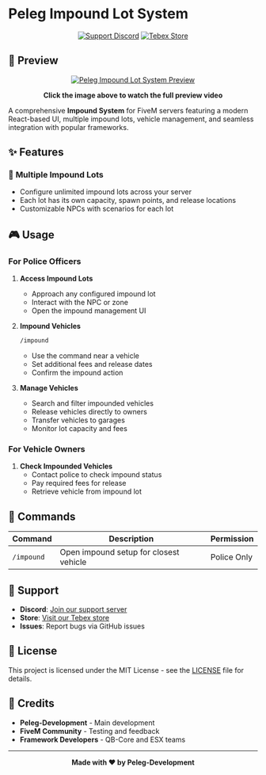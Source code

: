 # Peleg Impound Lot System

<div align="center">

[![Support Discord](https://img.shields.io/badge/Support%20Discord-5865F2?logo=discord&logoColor=white)](https://discord.gg/ZVWbpqfYj5)
[![Tebex Store](https://img.shields.io/badge/Tebex%20Store-111111)](https://peleg-development.tebex.io/)

</div>

## 🎥 Preview

<div align="center">

[![Peleg Impound Lot System Preview](https://img.youtube.com/vi/1yNGMYST_Oo/maxresdefault.jpg)](https://www.youtube.com/watch?v=1yNGMYST_Oo)

**Click the image above to watch the full preview video**

</div>

A comprehensive **Impound System** for FiveM servers featuring a modern React-based UI, multiple impound lots, vehicle management, and seamless integration with popular frameworks.

## ✨ Features

### 🏢 **Multiple Impound Lots**
- Configure unlimited impound lots across your server
- Each lot has its own capacity, spawn points, and release locations
- Customizable NPCs with scenarios for each lot

## 🎮 Usage

### For Police Officers

1. **Access Impound Lots**
   - Approach any configured impound lot
   - Interact with the NPC or zone
   - Open the impound management UI

2. **Impound Vehicles**
   ```bash
   /impound
   ```
   - Use the command near a vehicle
   - Set additional fees and release dates
   - Confirm the impound action

3. **Manage Vehicles**
   - Search and filter impounded vehicles
   - Release vehicles directly to owners
   - Transfer vehicles to garages
   - Monitor lot capacity and fees

### For Vehicle Owners

1. **Check Impounded Vehicles**
   - Contact police to check impound status
   - Pay required fees for release
   - Retrieve vehicle from impound lot

## 🔧 Commands

| Command | Description | Permission |
|---------|-------------|------------|
| `/impound` | Open impound setup for closest vehicle | Police Only |

## 🤝 Support

- **Discord**: [Join our support server](https://discord.gg/ZVWbpqfYj5)
- **Store**: [Visit our Tebex store](https://peleg-development.tebex.io/)
- **Issues**: Report bugs via GitHub issues

## 📄 License

This project is licensed under the MIT License - see the [LICENSE](LICENSE) file for details.

## 🙏 Credits

- **Peleg-Development** - Main development
- **FiveM Community** - Testing and feedback
- **Framework Developers** - QB-Core and ESX teams

---

<div align="center">
  <strong>Made with ❤️ by Peleg-Development</strong>
</div>